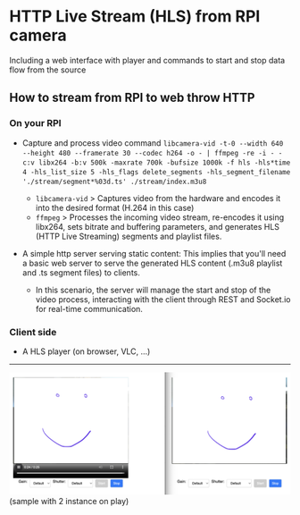 # HTTP Live Stream (HLS) from RPI camera

Including a web interface with player and commands to start and stop data flow from the source

## How to stream from RPI to web throw HTTP

### On your RPI

- Capture and process video command `libcamera-vid -t-0 --width 640 --height 480 --framerate 30 --codec h264 -o - | ffmpeg -re -i - -c:v libx264 -b:v 500k -maxrate 700k -bufsize 1000k -f hls -hls*time 4 -hls_list_size 5 -hls_flags delete_segments -hls_segment_filename './stream/segment*%03d.ts' ./stream/index.m3u8`

  - `libcamera-vid` > Captures video from the hardware and encodes it into the desired format (H.264 in this case)
  - `ffmpeg` > Processes the incoming video stream, re-encodes it using libx264, sets bitrate and buffering parameters, and generates HLS (HTTP Live Streaming) segments and playlist files.

- A simple http server serving static content: This implies that you'll need a basic web server to serve the generated HLS content (.m3u8 playlist and .ts segment files) to clients.
  - In this scenario, the server will manage the start and stop of the video process, interacting with the client through REST and Socket.io for real-time communication.

### Client side

- A HLS player (on browser, VLC, ...)

---

![sample 2 instance on play](./assets/Screenshot%202024-08-31%20alle%2012.32.47.png)
(sample with 2 instance on play)

